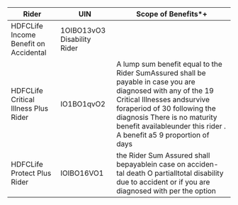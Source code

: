 | Rider                                                              | UIN        | Scope of Benefits*+                                                                                                                                                                                                                                                              |
|--------------------------------------------------------------------|------------|----------------------------------------------------------------------------------------------------------------------------------------------------------------------------------------------------------------------------------------------------------------------------------|
| HDFCLife Income Benefit on Accidental |1OIBO13vO3 Disability Rider |            | 4 benefit equal to 1% of Rider Sum Assured per month for the nextlOyears, íncaseof an Accidental Total Permanent Disability. There is nomaturity benefit available under this rider.                                                                                             |
| HDFCLife Critical Illness Plus Rider                               | IO1BO1qvO2 | A lump sum benefit equal to the Rider SumAssured shall be payable in case you are diagnosed with any of the 19 Critical Illnesses andsurvive foraperiod of 30 following the diagnosis There is no maturity benefit availableunder this rider . A benefit a5 9 proportion of days |
| HDFCLife Protect Plus Rider                                        | IOIBO16VO1 | the Rider Sum Assured shall bepayablein case on acciden- tal death O partialltotal disability due to accident or if you are diagnosed with per the option                                                                                                                        |
